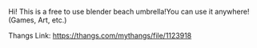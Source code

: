 Hi! This is a free to use blender beach umbrella!You can use it anywhere! (Games, Art, etc.)

Thangs Link: https://thangs.com/mythangs/file/1123918
